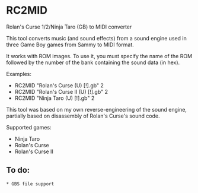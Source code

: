 # RC2MID
Rolan's Curse 1/2/Ninja Taro (GB) to MIDI converter

This tool converts music (and sound effects) from a sound engine used in three Game Boy games from Sammy to MIDI format.

It works with ROM images. To use it, you must specify the name of the ROM followed by the number of the bank containing the sound data (in hex).

Examples:
* RC2MID "Rolan's Curse (U) [!].gb" 2
* RC2MID "Rolan's Curse II (U) [!].gb" 2
* RC2MID "Ninja Taro (U) [!].gb" 2

This tool was based on my own reverse-engineering of the sound engine, partially based on disassembly of Rolan's Curse's sound code.

Supported games:
  * Ninja Taro
  * Rolan's Curse
  * Rolan's Curse II

  ## To do:
    * GBS file support
